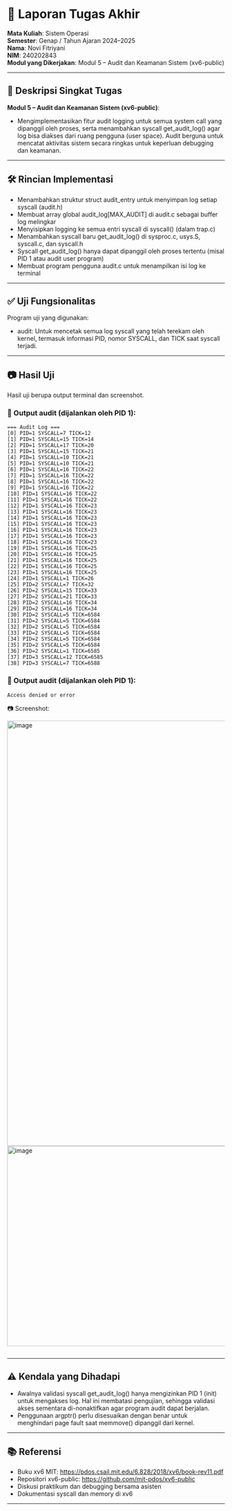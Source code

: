 # 📝 Laporan Tugas Akhir

**Mata Kuliah**: Sistem Operasi  
**Semester**: Genap / Tahun Ajaran 2024–2025  
**Nama**: Novi Fitriyani  
**NIM**: 240202843  
**Modul yang Dikerjakan**: Modul 5 – Audit dan Keamanan Sistem (xv6-public)  

---

## 📌 Deskripsi Singkat Tugas

**Modul 5 – Audit dan Keamanan Sistem (xv6-public)**:
- Mengimplementasikan fitur audit logging untuk semua system call yang dipanggil oleh proses, serta menambahkan syscall get_audit_log() agar log bisa diakses dari ruang pengguna (user space). Audit berguna untuk mencatat aktivitas sistem secara ringkas untuk keperluan debugging dan keamanan.
---

## 🛠️ Rincian Implementasi

* Menambahkan struktur struct audit_entry untuk menyimpan log setiap syscall (audit.h)
* Membuat array global audit_log[MAX_AUDIT] di audit.c sebagai buffer log melingkar
* Menyisipkan logging ke semua entri syscall di syscall() (dalam trap.c)
* Menambahkan syscall baru get_audit_log() di sysproc.c, usys.S, syscall.c, dan syscall.h
* Syscall get_audit_log() hanya dapat dipanggil oleh proses tertentu (misal PID 1 atau audit user program)
* Membuat program pengguna audit.c untuk menampilkan isi log ke terminal

---

## ✅ Uji Fungsionalitas
Program uji yang digunakan:

* audit: Untuk mencetak semua log syscall yang telah terekam oleh kernel, termasuk informasi PID, nomor SYSCALL, dan TICK saat syscall terjadi.

---

## 📷 Hasil Uji

Hasil uji berupa output terminal dan screenshot.

### 📍 Output audit (dijalankan oleh PID 1):

```
=== Audit Log ===
[0] PID=1 SYSCALL=7 TICK=12
[1] PID=1 SYSCALL=15 TICK=14
[2] PID=1 SYSCALL=17 TICK=20
[3] PID=1 SYSCALL=15 TICK=21
[4] PID=1 SYSCALL=10 TICK=21
[5] PID=1 SYSCALL=10 TICK=21
[6] PID=1 SYSCALL=16 TICK=22
[7] PID=1 SYSCALL=16 TICK=22
[8] PID=1 SYSCALL=16 TICK=22
[9] PID=1 SYSCALL=16 TICK=22
[10] PID=1 SYSCALL=16 TICK=22
[11] PID=1 SYSCALL=16 TICK=22
[12] PID=1 SYSCALL=16 TICK=23
[13] PID=1 SYSCALL=16 TICK=23
[14] PID=1 SYSCALL=16 TICK=23
[15] PID=1 SYSCALL=16 TICK=23
[16] PID=1 SYSCALL=16 TICK=23
[17] PID=1 SYSCALL=16 TICK=23
[18] PID=1 SYSCALL=16 TICK=23
[19] PID=1 SYSCALL=16 TICK=25
[20] PID=1 SYSCALL=16 TICK=25
[21] PID=1 SYSCALL=16 TICK=25
[22] PID=1 SYSCALL=16 TICK=25
[23] PID=1 SYSCALL=16 TICK=25
[24] PID=1 SYSCALL=1 TICK=26
[25] PID=2 SYSCALL=7 TICK=32
[26] PID=2 SYSCALL=15 TICK=33
[27] PID=2 SYSCALL=21 TICK=33
[28] PID=2 SYSCALL=16 TICK=34
[29] PID=2 SYSCALL=16 TICK=34
[30] PID=2 SYSCALL=5 TICK=6584
[31] PID=2 SYSCALL=5 TICK=6584
[32] PID=2 SYSCALL=5 TICK=6584
[33] PID=2 SYSCALL=5 TICK=6584
[34] PID=2 SYSCALL=5 TICK=6584
[35] PID=2 SYSCALL=5 TICK=6584
[36] PID=2 SYSCALL=1 TICK=6585
[37] PID=3 SYSCALL=12 TICK=6585
[38] PID=3 SYSCALL=7 TICK=6588
```

### 📍 Output audit (dijalankan oleh PID 1):

```
Access denied or error
```

📷 Screenshot:

<img width="701" height="984" alt="image" src="https://github.com/user-attachments/assets/e290b9fd-dab4-4e85-a69f-eaedc2b626d1" />

<img width="943" height="463" alt="image" src="https://github.com/user-attachments/assets/f2b7d58b-cb89-4724-9e17-2a9f259a7426" />


```
```
---

## ⚠️ Kendala yang Dihadapi

* Awalnya validasi syscall get_audit_log() hanya mengizinkan PID 1 (init) untuk mengakses log. Hal ini membatasi pengujian, sehingga validasi akses sementara di-nonaktifkan agar program audit dapat berjalan.
* Penggunaan argptr() perlu disesuaikan dengan benar untuk menghindari page fault saat memmove() dipanggil dari kernel.

---

## 📚 Referensi

* Buku xv6 MIT: https://pdos.csail.mit.edu/6.828/2018/xv6/book-rev11.pdf
* Repositori xv6-public: https://github.com/mit-pdos/xv6-public
* Diskusi praktikum dan debugging bersama asisten
* Dokumentasi syscall dan memory di xv6

---

